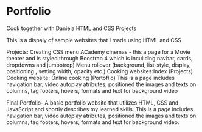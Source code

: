 # Portfolio
Cook together with Daniela
HTML and CSS Projects

This is a dispaly of sample websites that I made using HTML and CSS

Projects: Creating CSS menu ACademy cinemas - this a page for a Movie theater and is styled through Boostrap 4 which is inculiding navbar, cards, dropdowns and jumbotrop)
Menu rollover (background, list-style, display, positioning , setting width, opacity etc.) Cooking websites:Index (Projects)
Cooking website: Online cooking (Portoflio) This is a page includes navigation bar, video autoplay atributes, positioned the images and texts on columns, tag footers, hovers, formats and text for background video

Final Portfolio- A basic portfolio website that utilizes HTML, CSS and JavaScript and shortly describes my learned skills. This is a page includes navigation bar, video autoplay atributes, positioned the images and texts on columns, tag footers, hovers, formats and text for background video.
